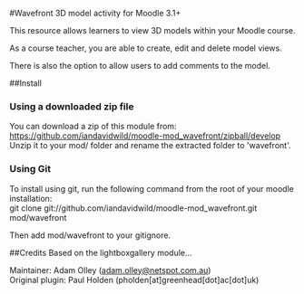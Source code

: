 #Wavefront 3D model activity for Moodle 3.1+

This resource allows learners to view 3D models within your Moodle course.

As a course teacher, you are able to create, edit and delete model views.

There is also the option to allow users to add comments to the model.

##Install
### Using a downloaded zip file
You can download a zip of this module from: https://github.com/iandavidwild/moodle-mod_wavefront/zipball/develop  
Unzip it to your mod/ folder and rename the extracted folder to 'wavefront'.
### Using Git
To install using git, run the following command from the root of your moodle installation:  
git clone git://github.com/iandavidwild/moodle-mod_wavefront.git mod/wavefront  

Then add mod/wavefront to your gitignore.

##Credits
Based on the lightboxgallery module...

Maintainer: Adam Olley (adam.olley@netspot.com.au)  
Original plugin: Paul Holden (pholden[at]greenhead[dot]ac[dot]uk)  
